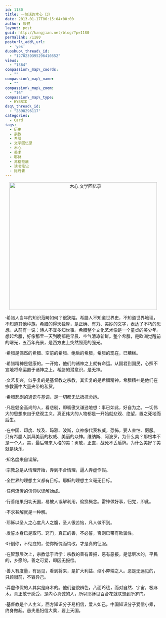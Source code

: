 ```yaml
---
id: 1180
title: 一句话的木心（3）
date: 2013-01-17T06:15:04+00:00
author: 康健
layout: post
guid: http://kangjian.net/blog/?p=1180
permalink: /1180
posturl\_add\_url:
  - 'yes'
duoshuo\_thread\_id:
  - "1270239395296410852"
views:
  - "1364"
compassion\_map\_coords:
  - ""
compassion\_map\_name:
  - ""
compassion\_map\_zoom:
  - "16"
compassion\_map\_type:
  - HYBRID
dsq\_thread\_id:
  - "2898296117"
categories:
  - Card
tags:
  - 历史
  - 宗教
  - 希腊
  - 文学回忆录
  - 木心
  - 美术
  - 耶稣
  - 苏格拉底
  - 读书笔记
  - 陈丹青
---
```

<div style="text-align:center;">
  <img src="http://kangjian.net/images/2013/01/36D3F046-5F07-4C7E-9D0A-E682939DB20B.jpg" alt="木心 文学回忆录" border="0" width="477" height="413" />
</div>

·希腊人当年的知识范畴如何？很狭隘。希腊人不知道世界史，不知道世界地理，不知道其他种族。希腊的得天独厚，是正确、有力、美妙的文字，表达了不朽的思想。从前有一说：诗人不宜多知世事。希腊整个文化艺术像是一个童贞的美少年。想起希腊，好像那里一天到晚都是早晨、空气清凉新鲜。整个希腊，是欧洲觉醒前的曙光，五百年光景，是西方史上突然照亮的强光。

·希腊是偶然的希腊、空前的希腊、绝后的希腊，希腊的现在，已糟糕。

·希腊精神是健康的。一开始，他们的诸神之上就有命运。从国君到国民，心照不宣地将命运置于诸神之上。希腊的潜意识，是无神。

·文艺复兴，似乎复的是基督教之宗教，其实复的是希腊精神。希腊精神是他们在宗教画中大量夹带的私货。

·希腊悲剧的通识与基调，是一切都无法抵抗命运。

·凡是健全高尚的人，看悲剧，即骄傲又谦逊地想：事已如此，好自为之。一切伟大的思想来自于悲观主义。真正伟大的人物都是一开始就悲观、绝望，置之死地而后生。

·在中国、印度、埃及、玛雅、波斯，众神像代表权威，恐怖，要人害怕、慑服。只有希腊人崇拜美丽的权威、美丽的众神。维纳斯、阿波罗，为什么美？那根本不是一个人。美，最后带来人格的美：勇敢，正直，战死不丢盾牌。为什么美好？美就是快乐。

·知名度来自误解。

·宗教总是从情理开始，弄到不合情理，逼人弄虚作假。

·全世界的理想主义都有目标。耶稣的理想主义毫无目标。

·任何流传的信仰以误解始成。

·行善结果归功天国，易被人误解利用，偷换概念。雷锋做好事，归党，即此。

·不求甚解就是一种解。

·耶稣以圣人之心度凡人之腹，圣人很苦恼，凡人做不到。

·发誓本身已是取巧、窍门，真正的善，不必誓，否则已带有欺骗性。

·吓倒你，不彻底的，使你惭愧而悔改，才是真的征服。

·在智慧层次上，宗教低于哲学：宗教的善有善报，恶有恶报，是低层次的，平民的，乡愿的。善之可爱，即因无报偿。

·善人有度量，有远见，看到将来，是扩大利益、缩小弊端之人。恶是无远见的，只顾眼前，不容异己。

·弄虚作假的人其实是麻木的。他们鉴貌辨色，八面玲珑，而对自然、宇宙，极麻木。真正敏于感受，是内心真诚的人，所以耶稣见百合花就联想到所罗门。

·基督教是个人主义，西方知识分子易相信，爱人如己。中国知识分子爱信小乘，终身做起。愚夫愚妇信大乘，要上天国。